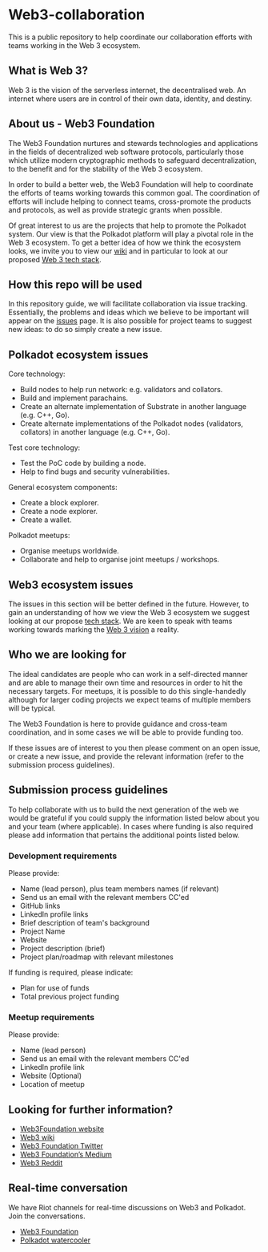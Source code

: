 # Web3-collaboration
This is a public repository to help coordinate our collaboration efforts with teams working in the Web 3 ecosystem.

## What is Web 3?
Web 3 is the vision of the serverless internet, the decentralised web. An internet where users are in control of their own data, identity, and destiny.

## About us - Web3 Foundation
The Web3 Foundation nurtures and stewards technologies and applications in the fields of decentralized web software protocols, particularly those which utilize modern cryptographic methods to safeguard decentralization, to the benefit and for the stability of the Web 3 ecosystem.

In order to build a better web, the Web3 Foundation will help to coordinate the efforts of teams working towards this common goal. The coordination of efforts will include helping to connect teams, cross-promote the products and protocols, as well as provide strategic grants when possible.

Of great interest to us are the projects that help to promote the Polkadot system. Our view is that the Polkadot platform will play a pivotal role in the Web 3 ecosystem. To get a better idea of how we think the ecosystem looks, we invite you to view our [wiki](https://github.com/w3f/Web3-wiki/wiki) and in particular to look at our proposed [Web 3 tech stack](https://github.com/w3f/Web3-wiki/wiki/Tech-Stack).


## How this repo will be used
In this repository guide, we will facilitate collaboration via issue tracking. Essentially, the problems and ideas which we believe to be important will appear on the [issues](https://github.com/w3f/Web3-collaboration/issues) page. It is also possible for project teams to suggest new ideas: to do so simply create a new issue.


## Polkadot ecosystem issues

Core technology:
* Build nodes to help run network: e.g. validators and collators.
* Build and implement parachains.
* Create an alternate implementation of Substrate in another language (e.g. C++, Go).
* Create alternate implementations of the Polkadot nodes (validators, collators) in another language (e.g. C++, Go).

Test core technology:
* Test the PoC code by building a node.
* Help to find bugs and security vulnerabilities.

General ecosystem components:
* Create a block explorer.
* Create a node explorer.
* Create a wallet.

Polkadot meetups:
* Organise meetups worldwide.
* Collaborate and help to organise joint meetups / workshops.


## Web3 ecosystem issues
The issues in this section will be better defined in the future. However, to gain an understanding of how we view the Web 3 ecosystem we suggest looking at our propose [tech stack](https://github.com/w3f/Web3-wiki/wiki/Tech-Stack). We are keen to speak with teams working towards marking the [Web 3 vision](https://github.com/w3f/Web3-wiki/wiki/Web3-Mission-and-Background) a reality.

## Who we are looking for
The ideal candidates are people who can work in a self-directed manner and are able to manage their own time and resources in order to hit the necessary targets. For meetups, it is possible to do this single-handedly although for larger coding projects we expect teams of multiple members will be typical.

The Web3 Foundation is here to provide guidance and cross-team coordination, and in some cases we will be able to provide funding too.

If these issues are of interest to you then please comment on an open issue, or create a new issue, and provide the relevant information (refer to the submission process guidelines).

## Submission process guidelines
To help collaborate with us to build the next generation of the web we would be grateful if you could supply the information listed below about you and your team (where applicable). In cases where funding is also required please add information that pertains the additional points listed below.

### Development requirements
Please provide:
* Name (lead person), plus team members names (if relevant)
* Send us an email with the relevant members CC'ed
* GitHub links
* LinkedIn profile links
* Brief description of team's background
* Project Name
* Website
* Project description (brief)
* Project plan/roadmap with relevant milestones

If funding is required, please indicate:
* Plan for use of funds
* Total previous project funding


### Meetup requirements
Please provide:
* Name (lead person)
* Send us an email with the relevant members CC'ed
* LinkedIn profile link
* Website (Optional)
* Location of meetup


## Looking for further information?

* [Web3Foundation website](https://web3.foundation/)
* [Web3 wiki](https://github.com/w3f/Web3-wiki/wiki)
* [Web3 Foundation Twitter](https://twitter.com/web3foundation)
* [Web3 Foundation’s Medium](https://medium.com/web3foundation)
* [Web3 Reddit](https://www.reddit.com/r/web3/)

## Real-time conversation
We have Riot channels for real-time discussions on Web3 and Polkadot. Join the conversations.
* [Web3 Foundation](https://riot.im/app/#/room/#web3foundation:matrix.org)
* [Polkadot watercooler](https://www.reddit.com/r/polkadot_io/)

